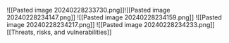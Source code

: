 ![[Pasted image 20240228233730.png]]![[Pasted image 20240228234147.png]]
![[Pasted image 20240228234159.png]]
![[Pasted image 20240228234217.png]]
![[Pasted image 20240228234233.png]]
[[Threats, risks, and vulnerabilities]]
